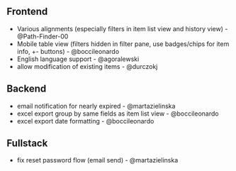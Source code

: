## Frontend
- Various alignments (especially filters in item list view and history view) - @Path-Finder-00
- Mobile table view (filters hidden in filter pane, use badges/chips for item info, +- buttons) - @boccileonardo
- English language support - @agoralewski
- allow modification of existing items - @durczokj

## Backend
- email notification for nearly expired - @martazielinska
- excel export group by same fields as item list view - @boccileonardo
- excel export date formatting - @boccileonardo

## Fullstack
- fix reset password flow (email send) - @martazielinska